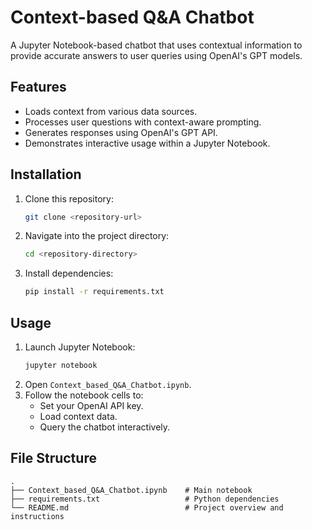 # Context-based Q&A Chatbot

A Jupyter Notebook-based chatbot that uses contextual information to provide accurate answers to user queries using OpenAI's GPT models.

## Features

- Loads context from various data sources.
- Processes user questions with context-aware prompting.
- Generates responses using OpenAI's GPT API.
- Demonstrates interactive usage within a Jupyter Notebook.

## Installation

1. Clone this repository:
   ```bash
   git clone <repository-url>
   ```
2. Navigate into the project directory:
   ```bash
   cd <repository-directory>
   ```
3. Install dependencies:
   ```bash
   pip install -r requirements.txt
   ```

## Usage

1. Launch Jupyter Notebook:
   ```bash
   jupyter notebook
   ```
2. Open `Context_based_Q&A_Chatbot.ipynb`.
3. Follow the notebook cells to:
   - Set your OpenAI API key.
   - Load context data.
   - Query the chatbot interactively.

## File Structure

```
.
├── Context_based_Q&A_Chatbot.ipynb    # Main notebook
├── requirements.txt                   # Python dependencies
└── README.md                          # Project overview and instructions
```

